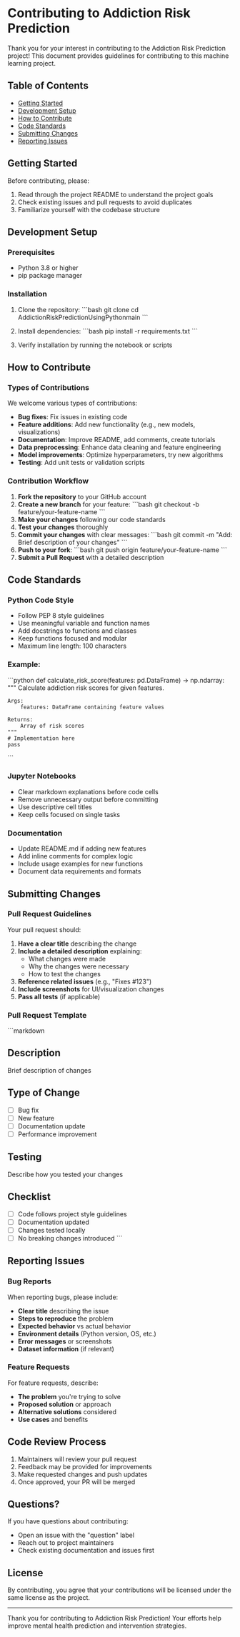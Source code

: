 # Contributing to Addiction Risk Prediction

Thank you for your interest in contributing to the Addiction Risk Prediction project! This document provides guidelines for contributing to this machine learning project.

## Table of Contents

- [Getting Started](#getting-started)
- [Development Setup](#development-setup)
- [How to Contribute](#how-to-contribute)
- [Code Standards](#code-standards)
- [Submitting Changes](#submitting-changes)
- [Reporting Issues](#reporting-issues)

## Getting Started

Before contributing, please:

1. Read through the project README to understand the project goals
2. Check existing issues and pull requests to avoid duplicates
3. Familiarize yourself with the codebase structure

## Development Setup

### Prerequisites

- Python 3.8 or higher
- pip package manager

### Installation

1. Clone the repository:
\`\`\`bash
git clone <repository-url>
cd AddictionRiskPredictionUsingPythonmain
\`\`\`

2. Install dependencies:
\`\`\`bash
pip install -r requirements.txt
\`\`\`

3. Verify installation by running the notebook or scripts

## How to Contribute

### Types of Contributions

We welcome various types of contributions:

- **Bug fixes**: Fix issues in existing code
- **Feature additions**: Add new functionality (e.g., new models, visualizations)
- **Documentation**: Improve README, add comments, create tutorials
- **Data preprocessing**: Enhance data cleaning and feature engineering
- **Model improvements**: Optimize hyperparameters, try new algorithms
- **Testing**: Add unit tests or validation scripts

### Contribution Workflow

1. **Fork the repository** to your GitHub account
2. **Create a new branch** for your feature:
   \`\`\`bash
   git checkout -b feature/your-feature-name
   \`\`\`
3. **Make your changes** following our code standards
4. **Test your changes** thoroughly
5. **Commit your changes** with clear messages:
   \`\`\`bash
   git commit -m "Add: Brief description of your changes"
   \`\`\`
6. **Push to your fork**:
   \`\`\`bash
   git push origin feature/your-feature-name
   \`\`\`
7. **Submit a Pull Request** with a detailed description

## Code Standards

### Python Code Style

- Follow PEP 8 style guidelines
- Use meaningful variable and function names
- Add docstrings to functions and classes
- Keep functions focused and modular
- Maximum line length: 100 characters

### Example:

\`\`\`python
def calculate_risk_score(features: pd.DataFrame) -> np.ndarray:
    """
    Calculate addiction risk scores for given features.
    
    Args:
        features: DataFrame containing feature values
        
    Returns:
        Array of risk scores
    """
    # Implementation here
    pass
\`\`\`

### Jupyter Notebooks

- Clear markdown explanations before code cells
- Remove unnecessary output before committing
- Use descriptive cell titles
- Keep cells focused on single tasks

### Documentation

- Update README.md if adding new features
- Add inline comments for complex logic
- Include usage examples for new functions
- Document data requirements and formats

## Submitting Changes

### Pull Request Guidelines

Your pull request should:

1. **Have a clear title** describing the change
2. **Include a detailed description** explaining:
   - What changes were made
   - Why the changes were necessary
   - How to test the changes
3. **Reference related issues** (e.g., "Fixes #123")
4. **Include screenshots** for UI/visualization changes
5. **Pass all tests** (if applicable)

### Pull Request Template

\`\`\`markdown
## Description
Brief description of changes

## Type of Change
- [ ] Bug fix
- [ ] New feature
- [ ] Documentation update
- [ ] Performance improvement

## Testing
Describe how you tested your changes

## Checklist
- [ ] Code follows project style guidelines
- [ ] Documentation updated
- [ ] Changes tested locally
- [ ] No breaking changes introduced
\`\`\`

## Reporting Issues

### Bug Reports

When reporting bugs, please include:

- **Clear title** describing the issue
- **Steps to reproduce** the problem
- **Expected behavior** vs actual behavior
- **Environment details** (Python version, OS, etc.)
- **Error messages** or screenshots
- **Dataset information** (if relevant)

### Feature Requests

For feature requests, describe:

- **The problem** you're trying to solve
- **Proposed solution** or approach
- **Alternative solutions** considered
- **Use cases** and benefits

## Code Review Process

1. Maintainers will review your pull request
2. Feedback may be provided for improvements
3. Make requested changes and push updates
4. Once approved, your PR will be merged

## Questions?

If you have questions about contributing:

- Open an issue with the "question" label
- Reach out to project maintainers
- Check existing documentation and issues first

## License

By contributing, you agree that your contributions will be licensed under the same license as the project.

---

Thank you for contributing to Addiction Risk Prediction! Your efforts help improve mental health prediction and intervention strategies.
